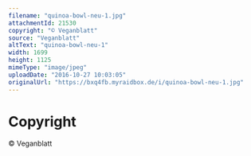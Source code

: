 ```yaml
---
filename: "quinoa-bowl-neu-1.jpg"
attachmentId: 21530
copyright: "© Veganblatt"
source: "Veganblatt"
altText: "quinoa-bowl-neu-1"
width: 1699
height: 1125
mimeType: "image/jpeg"
uploadDate: "2016-10-27 10:03:05"
originalUrl: "https://bxq4fb.myraidbox.de/i/quinoa-bowl-neu-1.jpg"
---
```


# Copyright

© Veganblatt
